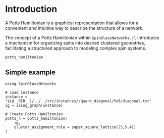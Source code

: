 # Introduction
A Potts Hamiltonian is a graphical representation that allows for a convenient and intuitive way to describe the structure of a network.

The concept of a Potts Hamiltonian within `SpinGlassNetworks.jl` introduces a mechanism for organizing spins into desired clustered geometries, facilitating a structured approach to modeling complex spin systems. 

```@docs
potts_hamiltonian
```

## Simple example

```@example
using SpinGlassNetworks

# Load instance
instance = "$(@__DIR__)/../../src/instances/square_diagonal/5x5/diagonal.txt"
ig = ising_graph(instance)

# Create Potts Hamiltonian
potts_h = potts_hamiltonian(
    ig,
    cluster_assignment_rule = super_square_lattice((5,5,4))
)
```